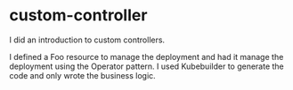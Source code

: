 # custom-controller

I did an introduction to custom controllers.

I defined a Foo resource to manage the deployment and had it manage the deployment using the Operator pattern.
I used Kubebuilder to generate the code and only wrote the business logic.

